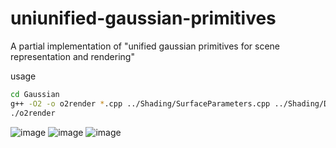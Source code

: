 # uniunified-gaussian-primitives
A partial implementation of "unified gaussian primitives for scene representation and rendering"

usage
```bash
cd Gaussian
g++ -O2 -o o2render *.cpp ../Shading/SurfaceParameters.cpp ../Shading/Disney.cpp ../Shading/Fresnel.cpp ../Shading/Ggx.cpp ../MathLib/*.cpp ../SystemLib/MemoryAllocation.cpp -I../ -I/home/qinhaoran/libs/include -L/home/qinhaoran/libs/lib -lfcl -lccd -lcnpy -lz --std=c++11 -pthread
./o2render
```

![image](https://github.com/user-attachments/assets/c3a24c8d-bab6-4650-b003-83461b39d1b3)
![image](https://github.com/user-attachments/assets/6e6182c8-9cb7-4b34-9d73-fbe3b4cba207)
![image](https://github.com/user-attachments/assets/993ddd03-7c5c-42d3-a05a-a826e88ccd57)
